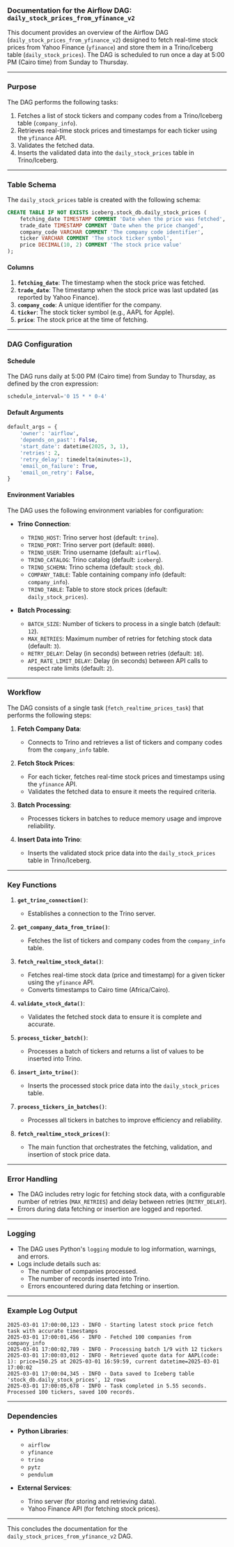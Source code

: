 ### Documentation for the Airflow DAG: `daily_stock_prices_from_yfinance_v2`

This document provides an overview of the Airflow DAG (`daily_stock_prices_from_yfinance_v2`) designed to fetch real-time stock prices from Yahoo Finance (`yfinance`) and store them in a Trino/Iceberg table (`daily_stock_prices`). The DAG is scheduled to run once a day at 5:00 PM (Cairo time) from Sunday to Thursday.

---

### **Purpose**
The DAG performs the following tasks:
1. Fetches a list of stock tickers and company codes from a Trino/Iceberg table (`company_info`).
2. Retrieves real-time stock prices and timestamps for each ticker using the `yfinance` API.
3. Validates the fetched data.
4. Inserts the validated data into the `daily_stock_prices` table in Trino/Iceberg.

---

### **Table Schema**
The `daily_stock_prices` table is created with the following schema:

```sql
CREATE TABLE IF NOT EXISTS iceberg.stock_db.daily_stock_prices (
    fetching_date TIMESTAMP COMMENT 'Date when the price was fetched',
    trade_date TIMESTAMP COMMENT 'Date when the price changed',
    company_code VARCHAR COMMENT 'The company code identifier',
    ticker VARCHAR COMMENT 'The stock ticker symbol',
    price DECIMAL(10, 2) COMMENT 'The stock price value'
);
```

#### **Columns**
1. **`fetching_date`**: The timestamp when the stock price was fetched.
2. **`trade_date`**: The timestamp when the stock price was last updated (as reported by Yahoo Finance).
3. **`company_code`**: A unique identifier for the company.
4. **`ticker`**: The stock ticker symbol (e.g., AAPL for Apple).
5. **`price`**: The stock price at the time of fetching.

---

### **DAG Configuration**
#### **Schedule**
The DAG runs daily at 5:00 PM (Cairo time) from Sunday to Thursday, as defined by the cron expression:
```python
schedule_interval='0 15 * * 0-4'
```

#### **Default Arguments**
```python
default_args = {
    'owner': 'airflow',
    'depends_on_past': False,
    'start_date': datetime(2025, 3, 1),
    'retries': 2,
    'retry_delay': timedelta(minutes=1),
    'email_on_failure': True,
    'email_on_retry': False,
}
```

#### **Environment Variables**
The DAG uses the following environment variables for configuration:
- **Trino Connection**:
  - `TRINO_HOST`: Trino server host (default: `trino`).
  - `TRINO_PORT`: Trino server port (default: `8080`).
  - `TRINO_USER`: Trino username (default: `airflow`).
  - `TRINO_CATALOG`: Trino catalog (default: `iceberg`).
  - `TRINO_SCHEMA`: Trino schema (default: `stock_db`).
  - `COMPANY_TABLE`: Table containing company info (default: `company_info`).
  - `TRINO_TABLE`: Table to store stock prices (default: `daily_stock_prices`).

- **Batch Processing**:
  - `BATCH_SIZE`: Number of tickers to process in a single batch (default: `12`).
  - `MAX_RETRIES`: Maximum number of retries for fetching stock data (default: `3`).
  - `RETRY_DELAY`: Delay (in seconds) between retries (default: `10`).
  - `API_RATE_LIMIT_DELAY`: Delay (in seconds) between API calls to respect rate limits (default: `2`).

---

### **Workflow**
The DAG consists of a single task (`fetch_realtime_prices_task`) that performs the following steps:

1. **Fetch Company Data**:
   - Connects to Trino and retrieves a list of tickers and company codes from the `company_info` table.

2. **Fetch Stock Prices**:
   - For each ticker, fetches real-time stock prices and timestamps using the `yfinance` API.
   - Validates the fetched data to ensure it meets the required criteria.

3. **Batch Processing**:
   - Processes tickers in batches to reduce memory usage and improve reliability.

4. **Insert Data into Trino**:
   - Inserts the validated stock price data into the `daily_stock_prices` table in Trino/Iceberg.

---

### **Key Functions**
1. **`get_trino_connection()`**:
   - Establishes a connection to the Trino server.

2. **`get_company_data_from_trino()`**:
   - Fetches the list of tickers and company codes from the `company_info` table.

3. **`fetch_realtime_stock_data()`**:
   - Fetches real-time stock data (price and timestamp) for a given ticker using the `yfinance` API.
   - Converts timestamps to Cairo time (Africa/Cairo).

4. **`validate_stock_data()`**:
   - Validates the fetched stock data to ensure it is complete and accurate.

5. **`process_ticker_batch()`**:
   - Processes a batch of tickers and returns a list of values to be inserted into Trino.

6. **`insert_into_trino()`**:
   - Inserts the processed stock price data into the `daily_stock_prices` table.

7. **`process_tickers_in_batches()`**:
   - Processes all tickers in batches to improve efficiency and reliability.

8. **`fetch_realtime_stock_prices()`**:
   - The main function that orchestrates the fetching, validation, and insertion of stock price data.

---

### **Error Handling**
- The DAG includes retry logic for fetching stock data, with a configurable number of retries (`MAX_RETRIES`) and delay between retries (`RETRY_DELAY`).
- Errors during data fetching or insertion are logged and reported.

---

### **Logging**
- The DAG uses Python's `logging` module to log information, warnings, and errors.
- Logs include details such as:
  - The number of companies processed.
  - The number of records inserted into Trino.
  - Errors encountered during data fetching or insertion.

---

### **Example Log Output**
```
2025-03-01 17:00:00,123 - INFO - Starting latest stock price fetch task with accurate timestamps
2025-03-01 17:00:01,456 - INFO - Fetched 100 companies from company_info
2025-03-01 17:00:02,789 - INFO - Processing batch 1/9 with 12 tickers
2025-03-01 17:00:03,012 - INFO - Retrieved quote data for AAPL(code: 1): price=150.25 at 2025-03-01 16:59:59, current datetime=2025-03-01 17:00:02
2025-03-01 17:00:04,345 - INFO - Data saved to Iceberg table 'stock_db.daily_stock_prices', 12 rows
2025-03-01 17:00:05,678 - INFO - Task completed in 5.55 seconds. Processed 100 tickers, saved 100 records.
```

---

### **Dependencies**
- **Python Libraries**:
  - `airflow`
  - `yfinance`
  - `trino`
  - `pytz`
  - `pendulum`

- **External Services**:
  - Trino server (for storing and retrieving data).
  - Yahoo Finance API (for fetching stock prices).

---


This concludes the documentation for the `daily_stock_prices_from_yfinance_v2` DAG.
